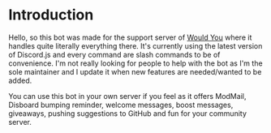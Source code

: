 # Introduction
Hello, so this bot was made for the support server of [Would You](https://canary.discord.com/api/oauth2/authorize?client_id=981649513427111957&permissions=274878229504&scope=applications.commands%20bot) where it handles quite literally everything there.
It's currently using the latest version of Discord.js and every command are slash commands to be of convenience. I'm not really looking for people to help with the bot as I'm the sole maintainer and I update it when new features are needed/wanted to be added.

You can use this bot in your own server if you feel as it offers ModMail, Disboard bumping reminder, welcome messages, boost messages, giveaways, pushing suggestions to GitHub and fun for your community server. 
